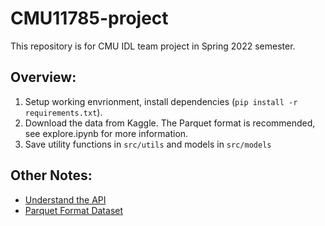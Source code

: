 # CMU11785-project

This repository is for CMU IDL team project in Spring 2022 semester.

## Overview:
1. Setup working envrionment, install dependencies (```pip install -r requirements.txt```).
2. Download the data from Kaggle. The Parquet format is recommended, see explore.ipynb for more information.
3. Save utility functions in ```src/utils``` and models in ```src/models```

## Other Notes:
* [Understand the API](https://www.kaggle.com/code/melanie7744/understanding-the-submission-api-for-newbies)
* [Parquet Format Dataset](https://www.kaggle.com/c/ubiquant-market-prediction/discussion/301724)